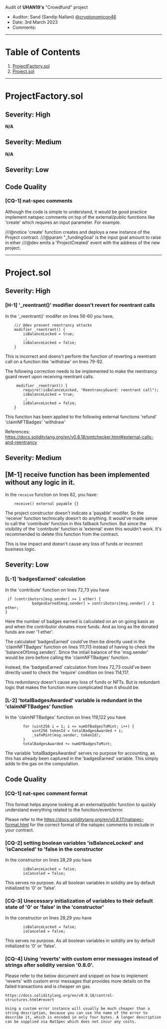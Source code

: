 Audit of **UHAN19's** "Crowdfund" project

- Auditor: Sand (Sandip Nallani) [@cryptonomicon46](https://github.com/cryptonomicon46)
- Date: 3rd March 2023
- Comments:

---

# Table of Contents

1. [ProjectFactory.sol](#ProjectFactory.sol)
2. [Project.sol](#Project.sol)

---

# ProjectFactory.sol

## Severity: High

**N/A**

## Severity: Medium

**N/A**

## Severity: Low

## Code Quality

### **[CQ-1]** nat-spec comments

Although the code is simple to understand, it would be good practice implement natspec comments on top of the external/public functions like 'create' which requires an input parameter. For example.

///@notice 'create' function creates and deploys a new instance of the Project contract.
///@param "\_fundingGoal' is the input goal amount to raise in ether
///@dev emits a 'ProjectCreated' event with the address of the new project.

---

# Project.sol

## Severity: High

### **[H-1]** '\_reentrant()' modifier doesn't revert for reentrant calls

In the '\_reentrant()' modifer on lines 56-60 you have,

```
    /// @dev prevent reentrancy attacks
    modifier _reentrant() {
        isBalanceLocked = true;
        _;
        isBalanceLocked = false;
    }
```

This is incorrect and doens't perform the function of reverting a reentrant call on a function like 'withdraw' on lines 79-92.

The following correction needs to be implemented to make the reentrancy guard revert upon receiving reentrant calls.

```
     modifier _reentrant() {
        require(!isBalanceLocked, "ReentrancyGuard: reentrant call");
        isBalanceLocked = true;
        _;
        isBalanceLocked = false;
    }
```

This function has been applied to the following external functions
'refund'
'claimNFTBadges'
'withdraw'

References:
https://docs.soliditylang.org/en/v0.8.18/smtchecker.html#external-calls-and-reentrancy

## Severity: Medium

## **[M-1]** receive function has been implemented without any logic in it.

In the `receive` function on lines 62, you have:

```solidity
    receive() external payable {}
```

The project constructor doesn't indicate a 'payable' modifer. So the 'receive' function technically doesn't do anything.
It would've made sense to call the 'contribute' function in this fallback function.
But since the visibility of the 'contribute' function is 'external' even this wouldn't work.
It's recommended to delete this function from the contract.

This is low impact and doesn't cause any loss of funds or incorrect business logic.

## Severity: Low

### **[L-1]** 'badgesEarned' calculation

In the 'contribute' function on lines 72,73 you have

```
 if (contributors[msg.sender] >= 1 ether) {
            badgesEarned[msg.sender] = contributors[msg.sender] / 1 ether;
}

```

Here the number of badges earned is calculated on an on going basis as and when the contributor donates more funds. And as long as the donated funds are over '1 ether'.

The calculated 'badgesEarned' could've then be directly used in the 'claimNFTBadges' function on lines 111,113 instead of having to check the 'balanceOf(msg.sender)'.
Since the intiail balance of the 'msg.sender' would be zero before calling the 'claimNFTBadges' function.

Instead, the 'badgesEarned' calculation from lines 72,73 could've been directly used to check the 'require' condition on lines 114,117.

This redundancy doesn't cause any loss of funds or NFTs. But is redundant logic that makes the function more complicated than it should be.

### **[L-2]** 'totalBadgesAwarded' variable is redundant in the 'claimNFTBadges' function

In the 'claimNFTBadges' function on lines 119,122 you have

```
        for (uint256 i = 1; i <= numOfBadgesToMint; i++) {
            uint256 tokenId = totalBadgesAwarded + i;
            _safeMint(msg.sender, tokenId);
        }
        totalBadgesAwarded += numOfBadgesToMint;
```

The variable 'totalBadgesAwarded' serves no purpose for accounting, as this has already been captured in the 'badgesEarned' variable. This simply adds to the gas on the computation.

## Code Quality

### **[CQ-1]** nat-spec comment format

This format helps anyone looking at an external/public function to quickly understand everything related to the function/event/error.

Please refer to the https://docs.soliditylang.org/en/v0.8.17/natspec-format.html
for the correct format of the natspec comments to include in your contract.

### **[CQ-2]** setting boolean variables 'isBalanceLocked' and 'isCanceled' to 'false in the constructor

In the constructor on lines 28,29 you have

```
        isBalanceLocked = false;
        isCanceled = false;
```

This serves no purpose. As all boolean variables in solidity are by default initialized to '0' or 'false'.

### **[CQ-3]** Unecessary initialization of variables to their default state of '0' or 'false' in the 'constructor'

In the constructor on lines 28,29 you have

```
        isBalanceLocked = false;
        isCanceled = false;
```

This serves no purpose. As all boolean variables in solidity are by default initialized to '0' or 'false'.

### **[CQ-4]** Using 'reverts' with custom error messages instead of strings after solidity version '0.8.0'.

Please refer to the below document and snippet on how to implement 'reverts' with custom error messages that provides more details on the failed transactions and is cheaper on gas.

```
https://docs.soliditylang.org/en/v0.8.18/control-structures.html#revert

Using a custom error instance will usually be much cheaper than a string description, because you can use the name of the error to describe it, which is encoded in only four bytes. A longer description can be supplied via NatSpec which does not incur any costs.
```
